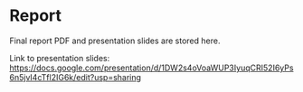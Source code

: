 # Report
Final report PDF and presentation slides are stored here.

Link to presentation slides: https://docs.google.com/presentation/d/1DW2s4oVoaWUP3IyuqCRI52I6yPs6n5jvI4cTfl2IG6k/edit?usp=sharing 
